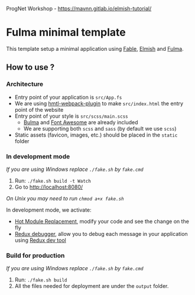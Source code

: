ProgNet Workshop - https://mavnn.gitlab.io/elmish-tutorial/

# Fulma minimal template

This template setup a minimal application using [Fable](http://fable.io/), [Elmish](https://fable-elmish.github.io/) and [Fulma](https://mangelmaxime.github.io/Fulma/).

## How to use ?

### Architecture

- Entry point of your application is `src/App.fs`
- We are using [hmtl-webpack-plugin](https://github.com/jantimon/html-webpack-plugin) to make `src/index.html` the entry point of the website
- Entry point of your style is `src/scss/main.scss`
    - [Bulma](https://bulma.io/) and [Font Awesome](https://fontawesome.com/) are already included
    - We are supporting both `scss` and `sass` (by default we use `scss`)
- Static assets (favicon, images, etc.) should be placed in the `static` folder

### In development mode

*If you are using Windows replace `./fake.sh` by `fake.cmd`*

1. Run: `./fake.sh build -t Watch`
2. Go to [http://localhost:8080/](http://localhost:8080/)

*On Unix you may need to run `chmod a+x fake.sh`*

In development mode, we activate:

- [Hot Module Replacement](https://fable-elmish.github.io/hmr/), modify your code and see the change on the fly
- [Redux debugger](https://fable-elmish.github.io/debugger/), allow you to debug each message in your application using [Redux dev tool](https://github.com/reduxjs/redux-devtools)

### Build for production

*If you are using Windows replace `./fake.sh` by `fake.cmd`*

1. Run: `./fake.sh build`
2. All the files needed for deployment are under the `output` folder.
